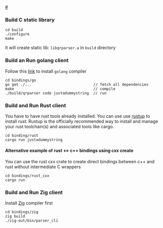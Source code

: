 [#](#) 

### Build C static library


```
cd build
./configure
make

```

It will create static lib: `libqrparser.a` in `build` directory

### Build an Run golang client

Follow this [link](https://go.dev/doc/install) to install `golang` compiler

```
cd bindings/go
go get ./...                            // fetch all dependencies
make                                    // compile
./build/qrparser code justadummystring  // run

```

### Build and Run Rust client

You have to have rust tools already installed. You can use use [rustup](https://rustup.rs/) to install rust.
Rustup is the officially recommended way to install and manage your rust toolchain(s) and associated tools like cargo.

```
cd binding/rust 
cargo run justadummystring
```

#### Alternative example of rust <-> c++ bindings using cxx create

You can use the rust cxx crate to create direct bindings between c++ and rust without intermediate C wrappers

```
cd bindings/rust_cxx
cargo run
```

### Build and Run Zig client

Install [Zig](https://ziglang.org/) compiler first

```
cd bindings/zig
zig build
./zig-out/bin/parser_cli
```
